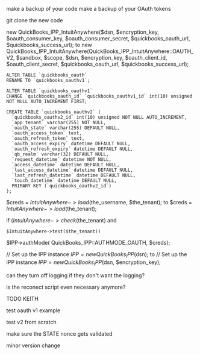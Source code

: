 
make a backup of your code
make a backup of your OAuth tokens 


git clone the new code 


new QuickBooks_IPP_IntuitAnywhere($dsn, $encryption_key, $oauth_consumer_key, $oauth_consumer_secret, $quickbooks_oauth_url, $quickbooks_success_url);
 to 
  new QuickBooks_IPP_IntuitAnywhere(QuickBooks_IPP_IntuitAnywhere::OAUTH_V2, $sandbox, $scope, $dsn, $encryption_key, $oauth_client_id, $oauth_client_secret, $quickbooks_oauth_url, $quickbooks_success_url);
  
  
```  
ALTER TABLE `quickbooks_oauth`
RENAME TO `quickbooks_oauthv1`;  
```

```  
ALTER TABLE `quickbooks_oauthv1`
CHANGE `quickbooks_oauth_id` `quickbooks_oauthv1_id` int(10) unsigned NOT NULL AUTO_INCREMENT FIRST;  
```

``` 
CREATE TABLE `quickbooks_oauthv2` (
  `quickbooks_oauthv2_id` int(10) unsigned NOT NULL AUTO_INCREMENT,
  `app_tenant` varchar(255) NOT NULL,
  `oauth_state` varchar(255) DEFAULT NULL,
  `oauth_access_token` text,
  `oauth_refresh_token` text,
  `oauth_access_expiry` datetime DEFAULT NULL,
  `oauth_refresh_expiry` datetime DEFAULT NULL,
  `qb_realm` varchar(32) DEFAULT NULL,
  `request_datetime` datetime NOT NULL,
  `access_datetime` datetime DEFAULT NULL,
  `last_access_datetime` datetime DEFAULT NULL,
  `last_refresh_datetime` datetime DEFAULT NULL,
  `touch_datetime` datetime DEFAULT NULL,
  PRIMARY KEY (`quickbooks_oauthv2_id`)
);
```  
  
  
  
  
  $creds = $IntuitAnywhere->load($the_username, $the_tenant);
 to
    $creds = $IntuitAnywhere->load($the_tenant);  
  
  
  
  
  if ($IntuitAnywhere->check($the_tenant) and
  
  
  	$IntuitAnywhere->test($the_tenant))
  
  
  
  
  $IPP->authMode(
  		QuickBooks_IPP::AUTHMODE_OAUTH,
  		$creds);
  
  
  
  
  // Set up the IPP instance
  	$IPP = new QuickBooks_IPP($dsn);
  	to
  	// Set up the IPP instance
    	$IPP = new QuickBooks_IPP($dsn, $encryption_key);
  
  
  
  
  can they turn off logging if they don't want the logging? 
  
  
  
  is the reconect script even necessary anymore? 
  
  
  
  TODO KEITH
  
  test oauth v1 example 
  
  test v2 from scratch 
  
  make sure the STATE nonce gets validated
  
  minor version change  
